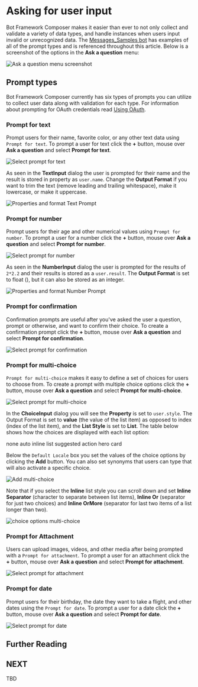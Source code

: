# Asking for user input
Bot Framework Composer makes it easier than ever to not only collect and validate a variety of data types, and handle instances when users input invalid or unrecognized data. The [Messages_Samples bot](https://github.com/microsoft/BotFramework-Composer/tree/master/SampleBots/Message_Samples/ComposerDialogs) has examples of all of the prompt types and is referenced throughout this article. Below is a screenshot of the options in the **Ask a question** menu:

![Ask a question menu screenshot]()

## Prompt types
Bot Framework Composer currently has six types of prompts you can utilize to collect user data along with validation for each type. For information about prompting for OAuth credentials read [Using OAuth](). 

### Prompt for text
Prompt users for their name, favorite color, or any other text data using `Prompt for text`. To prompt a user for text click the **+** button, mouse over **Ask a question** and select **Prompt for text**. 

![Select prompt for text]()

As seen in the **TextInput** dialog the user is prompted for their name and the result is stored in property as `user.name`. Change the **Output Format** if you want to trim the text (remove leading and trailing whitespace), make it lowercase, or make it uppercase.

![Properties and format Text Prompt]()

### Prompt for number
Prompt users for their age and other numerical values using `Prompt for number`. To prompt a user for a number click the **+** button, mouse over **Ask a question** and select **Prompt for number**. 

![Select prompt for number]()

As seen in the **NumberInput** dialog the user is prompted for the results of `2*2.2` and their results is stored as a `user.result`. The **Output Format** is set to float (), but it can also be stored as an integer. 

![Properties and format Number Prompt]()

### Prompt for confirmation
Confirmation prompts are useful after you've asked the user a question, prompt or otherwise, and want to confirm their choice. To create a confirmation prompt click the **+** button, mouse over **Ask a question** and select **Prompt for confirmation**. 

![Select prompt for confirmation]()

### Prompt for multi-choice
`Prompt for multi-choice` makes it easy to define a set of choices for users to choose from. To create a prompt with multiple choice options click the **+** button, mouse over **Ask a question** and select **Prompt for multi-choice**. 

![Select prompt for multi-choice]()

In the **ChoiceInput** dialog you will see the **Property** is set to `user.style`. The Output Format is set to **value** (the value of the list item) as opposed to index (index of the list item), and the **List Style** is set to **List**. The table below shows how the choices are displayed with each list option:

<list option table>
none
auto
inline
list
suggested action
hero card

Below the `Default Locale` box you set the values of the choice options by clicking the **Add** button. You can also set synonyms that users can type that will also activate a specific choice. 

![Add multi-choice]()

Note that if you select the **Inline** list style you can scroll down and set **Inline Separator** (character to separate between list items), **Inline Or** (separator for just two choices) and **Inline OrMore** (separator for last two items of a list longer than two).

![choice options multi-choice]()

### Prompt for Attachment
Users can upload images, videos, and other media after being prompted with a `Prompt for attachment`. To prompt a user for an attachment click the **+** button, mouse over **Ask a question** and select **Prompt for attachment**.

![Select prompt for attachment]()

### Prompt for date
Prompt users for their birthday, the date they want to take a flight, and other dates using the `Prompt for date`. To prompt a user for a date click the **+** button, mouse over **Ask a question** and select **Prompt for date**.

![Select prompt for date]()

## Further Reading

## NEXT
TBD